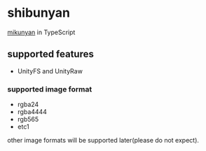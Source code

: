 # shibunyan

[mikunyan](https://github.com/Ishotihadus/mikunyan) in TypeScript

## supported features

- UnityFS and UnityRaw

### supported image format

- rgba24
- rgba4444
- rgb565
- etc1

other image formats will be supported later(please do not expect).